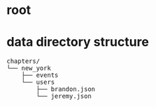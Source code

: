 root
======

data directory structure
======

<pre>
chapters/
└── new_york
    ├── events
    └── users
        ├── brandon.json
        └── jeremy.json
</pre>

